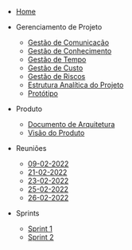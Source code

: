 * [Home](/)
* Gerenciamento de Projeto
    * [Gestão de Comunicação](Project/CommunicationPlan.md)
    * [Gestão de Conhecimento](Project/KnowledgeManagement.md)
    * [Gestão de Tempo](Project/Timeline.md)
    * [Gestão de Custo](Project/CostPlan.md)
    * [Gestão de Riscos](Project/RiskPlan.md)
    * [Estrutura Analítica do Projeto](Project/EAP.md)
    * [Protótipo](Project/prototype.md)

* Produto
    * [Documento de Arquitetura](Product/ArchitectureDocument.md)
    * [Visão do Produto](Product/ProductVision.md)

* Reuniões
    * [09-02-2022](Project/Atas/09-02-2022.md)
    * [21-02-2022](Project/Atas/21-02-2022.md)
    * [23-02-2022](Project/Atas/23-02-2022.md)
    * [25-02-2022](Project/Atas/25-02-2022.md)
    * [26-02-2022](Project/Atas/26-02-2022.md)

* Sprints
    * [Sprint 1](Project/Sprints/Sprint1.md)
    * [Sprint 2](Project/Sprints/Sprint2.md)
